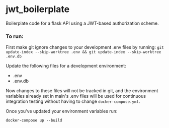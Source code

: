 # jwt_boilerplate
Boilerplate code for a flask API using a JWT-based authorization scheme.

### To run:
First make git ignore changes to your development .env files by running:
```git update-index --skip-worktree .env && git update-index --skip-worktree .env.db```

Update the following files for a development environment:
- .env
- .env.db

Now changes to these files will not be tracked in git, and the environment variables already set in main's .env files will be used for continuous integration testing without having to change ```docker-compose.yml```.

Once you've updated your environment variables run:
```
docker-compose up --build
```
